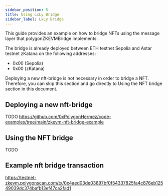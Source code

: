 ```yaml
---
sidebar_position: 5
title: Using LxLy Bridge
sidebar_label: LxLy Bridge
---
```


This guide provides an example on how to bridge NFTs using the message layer that polygonZKEVMBridge implements. 

The bridge is already deployed between ETH testnet Sepolia and Astar testnet zKatana on the following addresses:

* 0x00 (Sepolia)
* 0x00 (zKatana)

Deploying a new nft-bridge is not necessary in order to bridge a NFT. Therefore, you can skip this section and go directly to Using the NFT bridge section in this document.

## Deploying a new nft-bridge
TODO
https://github.com/0xPolygonHermez/code-examples/tree/main/zkevm-nft-bridge-example

## Using the NFT bridge
TODO
## Example nft bridge transaction
https://testnet-zkevm.polygonscan.com/tx/0x4aed03de03897bf0f54337825fa4c876eb12549039dc374bafb13ef47ca2fad1